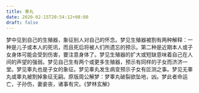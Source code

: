 ```yaml
---
title: 睾丸
date: 2020-02-15T20:54:12+08:00
draft: false
---
```


梦中见到自己的生殖器，象征别人对自己的怀念。梦见生殖器被割有两种解释：一种是儿子或本人的死讯，而且死后将被人们所遗忘的预示。第二种是近期本人或子女身体可能会受到伤害，要注意身体了。梦见生殖器的扩大或短缺意味着自己在人间的声望的强弱。梦见自己生有两个或更多生殖器，预示有同样的子女而济济一堂。梦见睾丸也是子女的象征。梦见睾丸发生病变预示子女有叵测之事。梦见无睾丸或睾丸被割掉象征无嗣。原版周公解梦：梦睾丸破裂欲坠地，凶。梦此者命运亡，子孙伤，妻妾丧，诸事有灾。《梦林玄解》